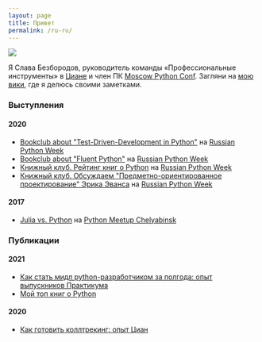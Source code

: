 ```yaml
---
layout: page
title: Привет
permalink: /ru-ru/
---
```


![](/assets/img/about/ava.jpeg)

Я Слава Безбородов, руководитель команды «Профессиональные инструменты» в [Циане](https://cian.ru/) и член ПК [Moscow Python Conf](https://conf.python.ru/). Загляни на [мою вики](https://wiki.slava.bz), где я делюсь своими заметками.

### Выступления

#### 2020

- [Bookclub about "Test-Driven-Development in Python"](https://conf.python.ru/moscow/2020/abstracts/7101) на [Russian Python Week](https://conf.python.ru/moscow/2020)
- [Bookclub about "Fluent Python"](https://conf.python.ru/moscow/2020/abstracts/7107) на [Russian Python Week](https://conf.python.ru/moscow/2020)
- [Книжный клуб. Рейтинг книг о Python](https://conf.python.ru/moscow/2020/abstracts/7095) на [Russian Python Week](https://conf.python.ru/moscow/2020)
- [Книжный клуб. Обсуждаем "Предметно-ориентированное проектирование" Эрика Эванса](https://conf.python.ru/moscow/2020/abstracts/7070) на [Russian Python Week](https://conf.python.ru/moscow/2020)

#### 2017

- [Julia vs. Python](https://youtu.be/7Nesw_FV8Xk) на [Python Meetup Chelyabinsk](https://pychel.timepad.ru/event/561790/)

### Публикации

#### 2021

- [Как стать мидл python-разработчиком за полгода: опыт выпускников Практикума](https://habr.com/ru/company/yandex_praktikum/blog/575516/)
- [Мой топ книг о Python](https://habr.com/ru/company/yandex_praktikum/blog/553900/)

#### 2020

- [Как готовить коллтрекинг: опыт Циан](https://habr.com/ru/company/cian/blog/505536/)
